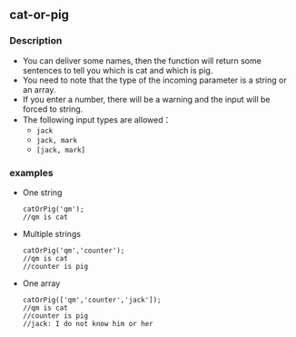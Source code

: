 ## cat-or-pig

### Description

* You can deliver some names, then the function will return some sentences to tell you which is cat and which is pig.
* You need to note that the type of the incoming parameter is a string or an array.
* If you enter a number, there will be a warning and the input will be forced to string.
* The following input types are allowed：
	* `jack`
	* `jack, mark`
	* `[jack, mark]`

### examples
* One string
	```
	catOrPig('qm'); 
	//qm is cat
	```
* Multiple strings
	```
	catOrPig('qm','counter'); 
	//qm is cat
	//counter is pig
	```
* One array
	```
	catOrPig(['qm','counter','jack']); 
	//qm is cat
	//counter is pig
	//jack: I do not know him or her
	```